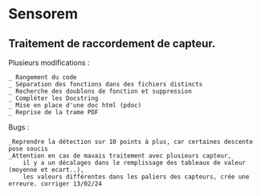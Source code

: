 # Sensorem
## Traitement de raccordement de capteur.

Plusieurs modifications :

    _ Rangement du code
    _ Séparation des fonctions dans des fichiers distincts
    _ Recherche des doublons de fonction et suppression
    _ Compléter les Docstring
    _ Mise en place d'une doc html (pdoc)
    _ Reprise de la trame PDF

Bugs :

    _Reprendre la détection sur 10 points à plus, car certaines descente pose soucis
    _Attention en cas de mavais traitement avec plusieurs capteur,
        il y a un décalages dans le remplissage des tableaux de valeur (moyenne et ecart..),
        les valeurs différentes dans les paliers des capteurs, crée une erreure. corriger 13/02/24

